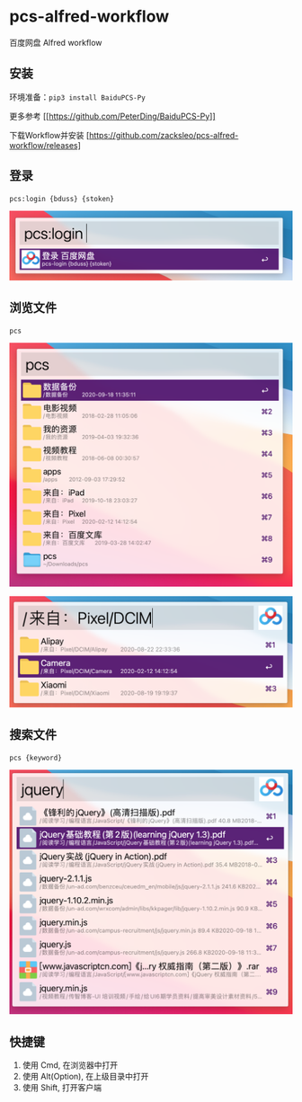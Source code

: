 # pcs-alfred-workflow

百度网盘 Alfred workflow

## 安装

环境准备：`pip3 install BaiduPCS-Py`

更多参考 [[https://github.com/PeterDing/BaiduPCS-Py]]

下载Workflow并安装 [https://github.com/zacksleo/pcs-alfred-workflow/releases]

## 登录

`pcs:login {bduss} {stoken}`

![登录截图](.github/screenshot/pcs-login.png)

## 浏览文件

`pcs`

![浏览目录](.github/screenshot/pcs-root.png)

![浏览目录](.github/screenshot/pcs-dir.png)

## 搜索文件

`pcs {keyword}`

![搜索文件](.github/screenshot/pcs-search.png)

## 快捷键

1. 使用 Cmd, 在浏览器中打开
2. 使用 Alt(Option), 在上级目录中打开
3. 使用 Shift, 打开客户端
